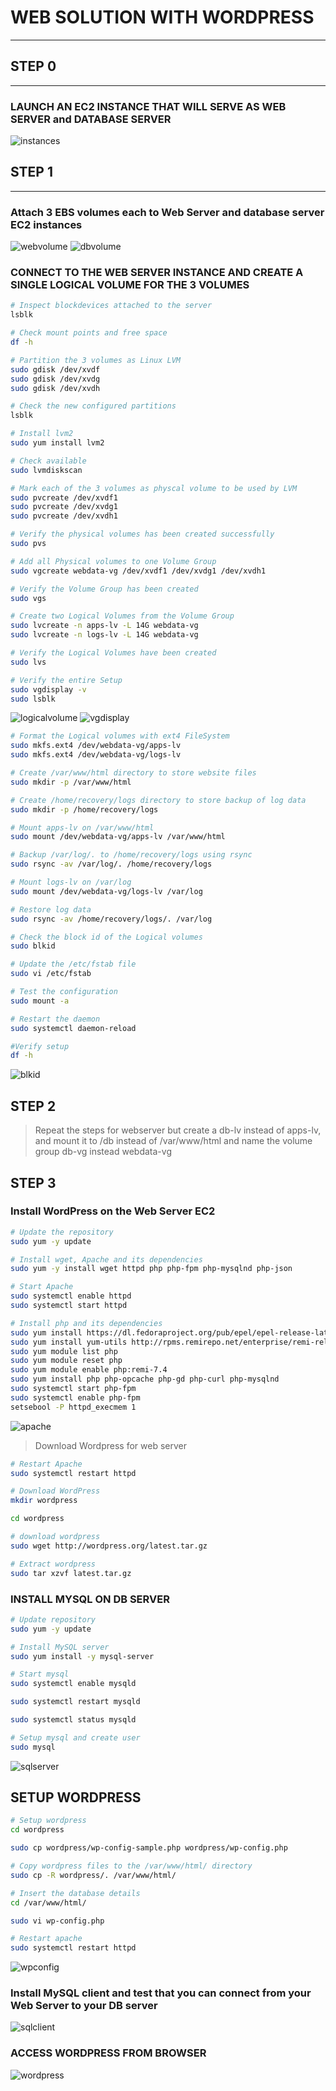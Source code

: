# WEB SOLUTION WITH WORDPRESS
---
## STEP 0
---
### LAUNCH AN EC2 INSTANCE THAT WILL SERVE AS WEB SERVER and DATABASE SERVER
![instances](pbl6/instances.png)
## STEP 1
---
### Attach 3 EBS volumes each to Web Server and database server EC2 instances
![webvolume](pbl6/webservervolume.png)
![dbvolume](pbl6/webservervolume.png)
### CONNECT TO THE WEB SERVER INSTANCE AND CREATE A SINGLE LOGICAL VOLUME FOR THE 3 VOLUMES
```bash
# Inspect blockdevices attached to the server
lsblk

# Check mount points and free space
df -h

# Partition the 3 volumes as Linux LVM
sudo gdisk /dev/xvdf
sudo gdisk /dev/xvdg
sudo gdisk /dev/xvdh
```

```bash
# Check the new configured partitions
lsblk

# Install lvm2
sudo yum install lvm2

# Check available
sudo lvmdiskscan

# Mark each of the 3 volumes as physcal volume to be used by LVM
sudo pvcreate /dev/xvdf1
sudo pvcreate /dev/xvdg1
sudo pvcreate /dev/xvdh1

# Verify the physical volumes has been created successfully
sudo pvs

# Add all Physical volumes to one Volume Group
sudo vgcreate webdata-vg /dev/xvdf1 /dev/xvdg1 /dev/xvdh1

# Verify the Volume Group has been created
sudo vgs

# Create two Logical Volumes from the Volume Group
sudo lvcreate -n apps-lv -L 14G webdata-vg
sudo lvcreate -n logs-lv -L 14G webdata-vg

# Verify the Logical Volumes have been created
sudo lvs

# Verify the entire Setup
sudo vgdisplay -v
sudo lsblk
```
![logicalvolume](pbl6/logicalvol.png)
![vgdisplay](pbl6/vgdisplay.png)
```bash
# Format the Logical volumes with ext4 FileSystem
sudo mkfs.ext4 /dev/webdata-vg/apps-lv
sudo mkfs.ext4 /dev/webdata-vg/logs-lv

# Create /var/www/html directory to store website files
sudo mkdir -p /var/www/html

# Create /home/recovery/logs directory to store backup of log data
sudo mkdir -p /home/recovery/logs

# Mount apps-lv on /var/www/html
sudo mount /dev/webdata-vg/apps-lv /var/www/html

# Backup /var/log/. to /home/recovery/logs using rsync
sudo rsync -av /var/log/. /home/recovery/logs

# Mount logs-lv on /var/log
sudo mount /dev/webdata-vg/logs-lv /var/log

# Restore log data
sudo rsync -av /home/recovery/logs/. /var/log
```
```bash
# Check the block id of the Logical volumes
sudo blkid

# Update the /etc/fstab file 
sudo vi /etc/fstab

# Test the configuration
sudo mount -a

# Restart the daemon
sudo systemctl daemon-reload

#Verify setup
df -h
```
![blkid](pbl6/blkid.png)
## STEP 2
> Repeat the steps for webserver but create a db-lv instead of apps-lv, and mount it to /db instead of /var/www/html and name the volume group db-vg instead webdata-vg

## STEP 3
### Install WordPress on the Web Server EC2
```bash
# Update the repository
sudo yum -y update

# Install wget, Apache and its dependencies
sudo yum -y install wget httpd php php-fpm php-mysqlnd php-json

# Start Apache
sudo systemctl enable httpd
sudo systemctl start httpd

# Install php and its dependencies
sudo yum install https://dl.fedoraproject.org/pub/epel/epel-release-latest-8.noarch.rpm
sudo yum install yum-utils http://rpms.remirepo.net/enterprise/remi-release-8.rpm
sudo yum module list php
sudo yum module reset php
sudo yum module enable php:remi-7.4
sudo yum install php php-opcache php-gd php-curl php-mysqlnd
sudo systemctl start php-fpm
sudo systemctl enable php-fpm
setsebool -P httpd_execmem 1
```
![apache](pbl6/apache.png)
> Download Wordpress for web server
```bash
# Restart Apache 
sudo systemctl restart httpd

# Download WordPress
mkdir wordpress

cd wordpress

# download wordpress
sudo wget http://wordpress.org/latest.tar.gz

# Extract wordpress
sudo tar xzvf latest.tar.gz

```
### INSTALL MYSQL ON DB SERVER

```bash
# Update repository
sudo yum -y update

# Install MySQL server
sudo yum install -y mysql-server

# Start mysql
sudo systemctl enable mysqld

sudo systemctl restart mysqld

sudo systemctl status mysqld

# Setup mysql and create user
sudo mysql
```
![sqlserver](pbl6/sqlserver.png)
## SETUP WORDPRESS
```bash
# Setup wordpress
cd wordpress

sudo cp wordpress/wp-config-sample.php wordpress/wp-config.php

# Copy wordpress files to the /var/www/html/ directory
sudo cp -R wordpress/. /var/www/html/

# Insert the database details
cd /var/www/html/

sudo vi wp-config.php

# Restart apache
sudo systemctl restart httpd
```
![wpconfig](pbl6/wpconfig.png)
### Install MySQL client and test that you can connect from your Web Server to your DB server
![sqlclient](pbl6/sqlclient.png)

### ACCESS WORDPRESS FROM BROWSER
![wordpress](pbl6/wordpress.png)